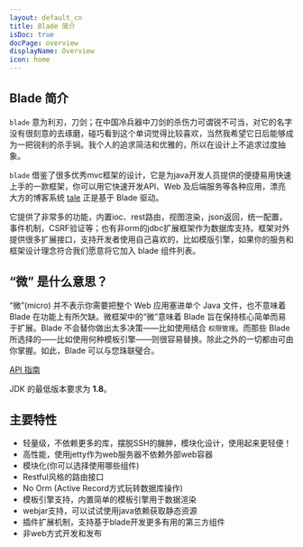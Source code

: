 ```yaml
---
layout: default_cn
title: Blade 简介
isDoc: true
docPage: overview
displayName: Overview
icon: home
---
```


## Blade 简介


 `blade` 意为利刃，刀剑；在中国冷兵器中刀剑的杀伤力可谓锐不可当，对它的名字没有很刻意的去琢磨，碰巧看到这个单词觉得比较喜欢，当然我希望它日后能够成为一把锐利的杀手锏。我个人的追求简洁和优雅的，所以在设计上不追求过度抽象。


 `blade` 借鉴了很多优秀mvc框架的设计，它是为java开发人员提供的便捷易用快速上手的一款框架，你可以用它快速开发API、Web 及后端服务等各种应用，漂亮大方的博客系统 [tale](https://github.com/otale/tale) 正是基于 Blade 驱动。

 它提供了非常多的功能，内置ioc、rest路由，视图渲染，json返回，统一配置，事件机制，CSRF验证等；也有非orm的jdbc扩展框架作为数据库支持。框架对外提供很多扩展接口，支持开发者使用自己喜欢的，比如模版引擎，如果你的服务和框架设计理念符合我们愿意将它加入 blade 组件列表。

## “微” 是什么意思？

“微”(micro) 并不表示你需要把整个 Web 应用塞进单个 Java 文件，也不意味着 Blade 在功能上有所欠缺。微框架中的“微”意味着 Blade 旨在保持核心简单而易于扩展。Blade 不会替你做出太多决策——比如使用结合 `权限管理`。而那些 Blade 所选择的——比如使用何种模板引擎——则很容易替换。除此之外的一切都由可由你掌握。如此，Blade 可以与您珠联璧合。

[API 指南](http://bladejava.com/apidocs)

JDK 的最低版本要求为 **1.8**。

## 主要特性

- 轻量级，不依赖更多的库，摆脱SSH的臃肿，模块化设计，使用起来更轻便！
- 高性能，使用jetty作为web服务器不依赖外部web容器
- 模块化(你可以选择使用哪些组件)
- Restful风格的路由接口
- No Orm (Active Record方式玩转数据库操作)
- 模板引擎支持，内置简单的模板引擎用于数据渲染
- webjar支持，可以试试使用java依赖获取静态资源
- 插件扩展机制，支持基于blade开发更多有用的第三方组件
- 非web方式开发和发布

